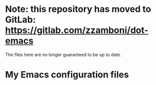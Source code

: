 # Note: this repository has moved to GitLab: https://gitlab.com/zzamboni/dot-emacs

The files here are no longer guaranteed to be up to date.

# My Emacs configuration files
